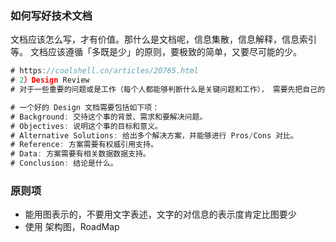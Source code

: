 ### 如何写好技术文档

文档应该怎么写，才有价值。那什么是文档呢，信息集散，信息解释，信息索引等。
文档应该遵循「多既是少」的原则，要极致的简单，又要尽可能的少。


```javascript
# https://coolshell.cn/articles/20765.html
# 2）Design Review
# 对于一些重要的问题或是工作（每个人都能够判断什么是关键问题和工作）， 需要先把自己的想法share出来，而不是先实现 。

# 一个好的 Design 文档需要包括如下项：
# Background: 交待这个事的背景、需求和要解决问题。
# Objectives: 说明这个事的目标和意义。
# Alternative Solutions: 给出多个解决方案，并能够进行 Pros/Cons 对比。
# Reference: 方案需要有权威引用支持。
# Data: 方案需要有相关数据数据支持。
# Conclusion: 结论是什么。
```

### 原则项
- 能用图表示的，不要用文字表述，文字的对信息的表示度肯定比图要少
- 使用 架构图，RoadMap